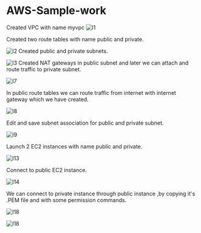 # AWS-Sample-work
Created VPC with name myvpc
![l1](https://user-images.githubusercontent.com/38131345/212715175-6bd3f67b-5e11-4630-8dfb-184931d7e322.png)

Created two route tables with name public and private.

![l2](https://user-images.githubusercontent.com/38131345/212715686-bb61c297-40fa-466f-9794-7536d6939e3b.png)
Created public and private subnets.

![l3](https://user-images.githubusercontent.com/38131345/212716680-33777ddc-0185-4fdc-95f8-f5dd171555c4.png)
Created NAT gateways in public subnet and later we can attach and route traffic  to private subnet.

![l7](https://user-images.githubusercontent.com/38131345/212717314-56766a33-ab70-43f9-9170-c0a7a7ed5671.png)

In public route tables we can route traffic from internet with internet gateway which we have created.

![l8](https://user-images.githubusercontent.com/38131345/212719233-21545611-1ab9-4000-ba96-96afefcabb85.png)

Edit and save subnet association for public and private subnet.

![l9](https://user-images.githubusercontent.com/38131345/212720027-9c86bb74-e10c-448d-b779-9c804f3d3ba9.png)

Launch 2 EC2 instances with name public and private.

![l13](https://user-images.githubusercontent.com/38131345/212720417-fe4b10c6-edce-4e4d-b6b1-48e6ee11a258.png)

Connect to public EC2 instance.

![l14](https://user-images.githubusercontent.com/38131345/212720932-a606ff4e-f80c-48bb-ad03-6dff4aeaf786.png)

We can connect to private instance through public instance ,by copying it's .PEM file and with some permission commands.

![l18](https://user-images.githubusercontent.com/38131345/212721938-48bf63c5-9923-48d6-b862-8766263cce94.png)

![l18](https://user-images.githubusercontent.com/38131345/212722031-a6e13524-a39c-4354-96fb-cfa8f0b513b5.png)


